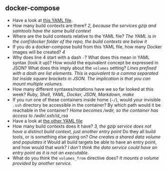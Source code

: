 docker-compose
--------------

- Have a look at [this YAML file](https://github.com/rvosa/arangs2016/blob/master/conf/docker/docker-compose.yml).
- How many build contexts are there? _2, because the services gzip and samtools have the same build context_
- Where are the build contexts relative to the YAML file? _The YAML is in the conf/docker folder of the repo, the build contexts are below it_
- If you do a docker-compose build from this YAML file, how many Docker images will be created? _4_
- Why does line 4 start with a dash `-`? What does this mean in YAML syntax (look it up)? How would the 
  equivalent concept be expressed in JSON? What does this imply about the `volumes` setting? _Lines prefixed with a dash are list elements. This is equivalent to a comma separated list inside square brackets in JSON. The implication is that you can mount multiple volumes._
- How many different syntaxes/notations have we so far looked at this week? _Ruby, Shell, YAML, Docker, JSON, Markdown, make_
- If you run one of these containers inside home (`~/`), would your invisible `.ssh` directory be accessible in the container? 
  By which path would it be reachable in the container? _Home becomes /wdir, so the container has access to /wdir/.ssh/id\_rsa_
- Have a look at [the other YAML file](https://github.com/rvosa/arangs2016/blob/master/conf/docker/docker-compose-data.yml)
- How many build contexts does it have? _3, the gzip service does not have a distinct build context, just another entry point_ Do they all build tools, or is something else going on? _One creates a shared data volume and populates it_ Would all build targets be able
  to have an entry point, and how would that work? _I don't think the data service could have an entry point as it is not an executable._
- What do you think the `volumes_from` directive does? _It mounts a volume provided by another service._

<!-- https://docs.docker.com/compose/compose-file/#volumes-from -->
